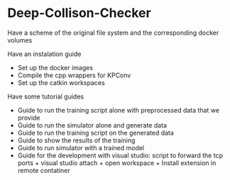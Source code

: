 # Deep-Collison-Checker


Have a scheme of the original file system and the corresponding docker volumes

Have an instalation guide

 - Set up the docker images
 - Compile the cpp wrappers for KPConv
 - Set up the catkin workspaces

Have some tutorial guides

 - Guide to run the training script alone with preprocessed data that we provide
 - Guide to run the simulator alone and generate data
 - Guide to run the training script on the generated data
 - Guide to show the results of the training
 - Guide to run simulator with a trained model
 - Guide for the development with visual studio: script to forward the tcp ports + visual studio attach + open workspace + Install extension in remote contatiner
